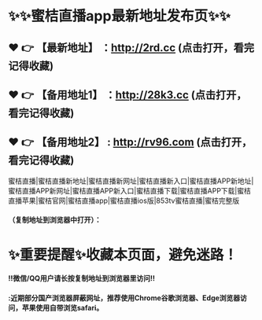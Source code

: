  # :sparkles::sparkles:蜜桔直播app最新地址发布页:sparkles::sparkles:

 :heart: :point_right: 【最新地址】 ：http://2rd.cc (点击打开，看完记得收藏) 
 ------
 :heart: :point_right: 【备用地址1】 ：http://28k3.cc (点击打开，看完记得收藏)
 ------
 :heart: :point_right: 【备用地址2】 :  http://rv96.com (点击打开，看完记得收藏)
 ------

蜜桔直播|蜜桔直播新地址|蜜桔直播新网址|蜜桔直播新入口|蜜桔直播APP新地址|蜜桔直播APP新网址|蜜桔直播APP新入口|蜜桔直播下载|蜜桔直播APP下载|蜜桔直播苹果|蜜桔官网|蜜桔直播app|蜜桔直播ios版|853tv蜜桔直播|蜜桔完整版

#### （复制地址到浏览器中打开）：
# :sparkles:重要提醒:sparkles:收藏本页面，避免迷路！
#### ‼️微信/QQ用户请长按复制地址到浏览器里访问‼
#### :近期部分国产浏览器屏蔽网址，推荐使用Chrome谷歌浏览器、Edge浏览器访问，苹果使用自带浏览safari。
